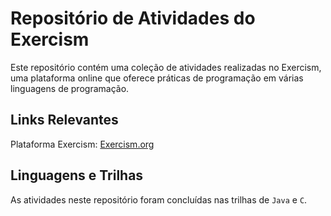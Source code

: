 # Repositório de Atividades do Exercism

Este repositório contém uma coleção de atividades realizadas no Exercism, uma plataforma online que oferece práticas de programação em várias linguagens de programação.

## Links Relevantes

Plataforma Exercism: [Exercism.org](https://exercism.org/)

## Linguagens e Trilhas

As atividades neste repositório foram concluídas nas trilhas de `Java` e `C`.